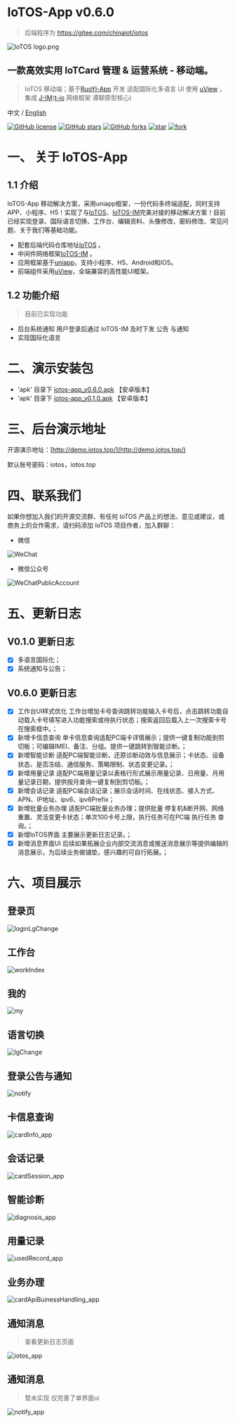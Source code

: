 # IoTOS-App v0.6.0

> 后端程序为 https://gitee.com/chinaiot/iotos
<p></p>

![IoTOS logo.png](readme-pic/cn/logo.png)



## 一款高效实用 IoTCard 管理 & 运营系统 - 移动端。

> IoTOS 移动端；基于[RuoYi-App](https://gitee.com/y_project/RuoYi-App?_from=gitee_search) 开发 适配国际化多语言 UI 使用 [uView](https://gitee.com/umicro/uView) ，集成 [J-IM](https://gitee.com/xchao/j-im?_from=gitee_search)([t-io](https://gitee.com/tywo45/t-io?_from=gitee_search) 网络框架 谭聊原型核心)


中文 / [English](README.en.md)

<div class="shields-wrapper">
<a target="_blank" class="shields-wrapper-image" href='https://github.com/IoTCard/iotos-app'><img  alt="GitHub license" src="https://img.shields.io/github/license/IoTCard/iotos-app?style=flat-square&logo=github&color=616ae5"></a>
          <a target="_blank" class="shields-wrapper-image" href='https://github.com/IoTCard/iotos-app'><img  alt="GitHub stars" src="https://img.shields.io/github/stars/IoTCard/iotos-app?style=flat-square&logo=github&color=616ae5"></a>
          <a target="_blank" class="shields-wrapper-image" href='https://github.com/IoTCard/iotos-app'><img alt="GitHub forks" src="https://img.shields.io/github/forks/IoTCard/iotos-app?style=flat-square&logo=github&color=616ae5"></a>
<a target="_blank" href='https://gitee.com/chinaiot/iotos-app/stargazers'><img src='https://gitee.com/chinaiot/iotos-app/badge/star.svg?theme=dark' alt='star'></img></a>
<a target="_blank" href='https://gitee.com/chinaiot/iotos-app/members'><img src='https://gitee.com/chinaiot/iotos-app/badge/fork.svg?theme=dark' alt='fork'></img></a>
</div>


# 一、 关于 IoTOS-App

## 1.1 介绍

IoTOS-App 移动解决方案，采用uniapp框架，一份代码多终端适配，同时支持APP、小程序、H5！实现了与[IoTOS](https://gitee.com/chinaiot/iotos)、[IoTOS-IM](https://gitee.com/chinaiot/iotos-im)完美对接的移动解决方案！目前已经实现登录、国际语言切换、工作台、编辑资料、头像修改、密码修改、常见问题、关于我们等基础功能。

* 配套后端代码仓库地址[IoTOS](https://gitee.com/chinaiot/iotos) 。
* 中间件网络框架[IoTOS-IM](https://gitee.com/chinaiot/iotos-im) 。
* 应用框架基于[uniapp](https://uniapp.dcloud.net.cn)，支持小程序、H5、Android和IOS。
* 前端组件采用[uView](https://gitee.com/umicro/uView)，全端兼容的高性能UI框架。

## 1.2 功能介绍

> 目前已实现功能

- 后台系统通知 用户登录后通过 IoTOS-IM 及时下发 公告 与通知
- 实现国际化语言

# 二、演示安装包

- 'apk' 目录下 [iotos-app_v0.6.0.apk](/apk/iotos-app_v0.6.0.apk)  【安卓版本】
- 'apk' 目录下 [iotos-app_v0.1.0.apk](/apk/iotos-app_v0.1.0.apk)  【安卓版本】

# 三、后台演示地址

开源演示地址：[http://demo.iotos.top/](http://demo.iotos.top/)

默认账号密码：iotos，iotos.top


# 四、联系我们

如果你想加入我们的开源交流群、有任何 IoTOS 产品上的想法、意见或建议，或商务上的合作需求，请扫码添加 IoTOS 项目作者，加入群聊：

- 微信

![WeChat](readme-pic/cn/contact1.jpg)


- 微信公众号

![WeChatPublicAccount](readme-pic/cn/gzhewm.gif)

# 五、更新日志


## V0.1.0 更新日志

- [x] 多语言国际化；
- [x] 系统通知与公告；

## V0.6.0 更新日志

- [x] 工作台UI样式优化 工作台增加卡号查询跳转功能输入卡号后，点击跳转功能自动载入卡号填写进入功能搜索或待执行状态；搜索返回后载入上一次搜索卡号在搜索框中。；
- [x] 新增卡信息查询 单卡信息查询适配PC端卡详情展示；提供一键复制功能到剪切板；可编辑IMEI、备注、分组。提供一键跳转到智能诊断。；
- [x] 新增智能诊断 适配PC端智能诊断，还原诊断动效与信息展示；卡状态、设备状态、是否冻结、通信服务、策略限制、状态变更记录。；
- [x] 新增用量记录 适配PC端用量记录以表格行形式展示用量记录、日用量、月用量记录日期，提供按月查询一键复制到剪切板。；
- [x] 新增会话记录 适配PC端会话记录；展示会话时间、在线状态、接入方式、APN、IP地址、ipv6、ipv6Prefix；
- [x] 新增批量业务办理 适配PC端批量业务办理；提供批量 停复机&断开网、网络重置、灵活变更卡状态；单次100卡号上限，执行任务可在PC端 执行任务 查询。；
- [x] 新增IoTOS界面 主要展示更新日志记录。；
- [x] 新增消息界面UI 后续如果拓展企业内部交流消息或推送消息展示等提供编辑的消息展示，为后续业务做铺垫，感兴趣的可自行拓展。；

# 六、项目展示

## 登录页

![loginLgChange](readme-pic/cn/loginLgChange.jpg)

## 工作台

![workIndex](readme-pic/cn/work_index_app.png)

## 我的

![my](readme-pic/cn/my.png)

## 语言切换

![lgChange](readme-pic/cn/lgChange.jpg)

## 登录公告与通知

![notify](readme-pic/cn/notify.jpg)

## 卡信息查询

![cardInfo_app](readme-pic/cn/cardInfo_app.png)

## 会话记录

![cardSession_app](readme-pic/cn/cardSession_app.png)

## 智能诊断

![diagnosis_app](readme-pic/cn/diagnosis_app.png)

## 用量记录

![usedRecord_app](readme-pic/cn/usedRecord_app.png)

## 业务办理

![cardApiBuinessHandIing_app](readme-pic/cn/cardApiBuinessHandIing_app.png)

## 通知消息

> 查看更新日志页面

![iotos_app](readme-pic/cn/iotos_app.png)

## 通知消息

> 暂未实现 仅完善了单界面ui

![notify_app](readme-pic/cn/notify_app.png)
